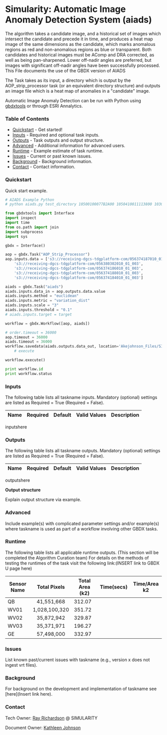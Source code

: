 # Simularity: Automatic Image Anomaly Detection System (aiads)

The algorithm takes a candidate image, and a historical set of images which intersect the candidate and precede it in time, and produces a heat map image of the same dimensions as the candidate, which marks anomalous regions as red and non-anomalous regions as blue or transparent.
Both candidates and historical images must be AComp and DRA corrected, as well as being pan-sharpened. Lower off-nadir angles are preferred, but images with significant off-nadir angles have been successfully processed.
This File documents the use of the GBDX version of AIADS

The Task takes as its input, a directory which is output by the AOP_strip_processor
task (or an equivalent directory structure) and outputs an image file which is a
heat map of anomalies in a "candidate" image.

Automatic Image Anomaly Detection can be run with Python using [gbdxtools](https://github.com/DigitalGlobe/gbdxtools) or through ESRI Annalytics.

### Table of Contents
 * [Quickstart](#quickstart) - Get started!
 * [Inputs](#inputs) - Required and optional task inputs.
 * [Outputs](#outputs) - Task outputs and output structure.
 * [Advanced](#advanced) - Additional information for advanced users.
 * [Runtime](#runtime) - Example estimate of task runtime.
 * [Issues](#issues) - Current or past known issues.
 * [Background](#background) - Background information.
 * [Contact](#contact) - Contact information.

### Quickstart

Quick start example.

```python
# AIADS Example Python
# python aiads.py test_directory 10500100077B2A00 1050410011113800 1030010063143700 10300100649F2800 103001003E418400

from gbdxtools import Interface
import inspect
import time
from os.path import join
import subprocess
import sys

gbdx = Interface()

aop = gbdx.Task("AOP_Strip_Processor")
aop.inputs.data = ['s3://receiving-dgcs-tdgplatform-com/056374187010_01_003',
	's3://receiving-dgcs-tdgplatform-com/056380302010_01_003',
	's3://receiving-dgcs-tdgplatform-com/056374186010_01_003',
	's3://receiving-dgcs-tdgplatform-com/056374188010_01_003',
	's3://receiving-dgcs-tdgplatform-com/056374184010_01_003']

aiads = gbdx.Task("aiads")
aiads.inputs.data_in = aop.outputs.data.value
aiads.inputs.method = "euclidean"
aiads.inputs.metric = "variation_dist"
aiads.inputs.scale = "3"
aiads.inputs.threshold = "0.1"
# aiads.inputs.target = target

workflow = gbdx.Workflow([aop, aiads])

# order.timeout = 36000
aop.timeout = 36000
aiads.timeout = 36000
workflow.savedata(aiads.outputs.data_out, location='Akejohnson_Files/SIMILARITY/Test1')
    # execute

workflow.execute()

print workflow.id
print workflow.status
```

### Inputs

The following table lists all taskname inputs.
Mandatory (optional) settings are listed as Required = True (Required = False).

  Name  |  Required  |  Default  |  Valid Values  |  Description  
--------|:----------:|-----------|----------------|---------------
inputshere


### Outputs

The following table lists all taskname outputs.
Mandatory (optional) settings are listed as Required = True (Required = False).

  Name  |  Required  |  Default  |  Valid Values  |  Description
--------|:----------:|-----------|----------------|---------------
outputshere

**Output structure**

Explain output structure via example.


### Advanced
Include example(s) with complicated parameter settings and/or example(s) where
taskname is used as part of a workflow involving other GBDX tasks.

### Runtime

The following table lists all applicable runtime outputs. (This section will be completed the Algorithm Curation team)
For details on the methods of testing the runtimes of the task visit the following link:(INSERT link to GBDX U page here)

  Sensor Name  | Total Pixels |  Total Area (k2)  |  Time(secs)  |  Time/Area k2
--------|:----------:|-----------|----------------|---------------
QB | 41,551,668 | 312.07 |  |  
WV01| 1,028,100,320 |351.72 | |
WV02|35,872,942|329.87| |
WV03|35,371,971|196.27| |
GE| 57,498,000|332.97| |

### Issues
List known past/current issues with taskname (e.g., version x does not ingest vrt files).


### Background
For background on the development and implementation of taskname see [here](Insert link here).


### Contact
Tech Owner: [Ray Richardson](ray@simularity.com) @ SIMULARITY

Document Owner: [Kathleen Johnson](kajohnso@digitalglobe.com)



